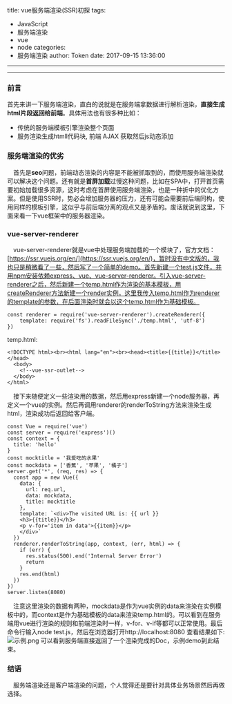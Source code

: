 title: vue服务端渲染(SSR)初探
tags:
  - JavaScript
  - 服务端渲染
  - vue
  - node
categories:
  - 服务端渲染
author: Token
date: 2017-09-15 13:36:00
---

---
### 前言
首先来讲一下服务端渲染，直白的说就是在服务端拿数据进行解析渲染，**直接生成html片段返回给前端**。具体用法也有很多种比如： 
* 传统的服务端模板引擎渲染整个页面
* 服务渲染生成htmll代码块, 前端 AJAX 获取然后js动态添加
### 服务端渲染的优劣
　首先是**seo**问题，前端动态渲染的内容是不能被抓取到的，而使用服务端渲染就可以解决这个问题。还有就是**首屏加载**过慢这种问题，比如在SPA中，打开首页需要初始加载很多资源，这时考虑在首屏使用服务端渲染，也是一种折中的优化方案。但是使用SSR时，势必会增加服务器的压力，还有可能会需要前后端同构，使用同样的模板引擎，这似乎与前后端分离的观点又是矛盾的。废话就说到这里，下面来看一下vue框架中的服务器渲染。
### vue-server-renderer
　vue-server-renderer就是vue中处理服务端加载的一个模块了，官方文档：[https://ssr.vuejs.org/en/](https://ssr.vuejs.org/en/)，暂时没有中文版的，我也只是稍微看了一些，然后写了一个简单的demo。首先新建一个test.js文件，并用npm安装依赖express、vue、vue-server-renderer。引入vue-server-renderer之后，然后新建一个temp.html作为渲染的基本模板，用createRenderer方法新建一个render实例，这里我传入temp.html作为renderer的template的参数，在后面渲染时就会以这个temp.html作为基础模板。
```
const renderer = require('vue-server-renderer').createRenderer({
	template: require('fs').readFileSync('./temp.html', 'utf-8')
})
```
temp.html:
```
<!DOCTYPE html><br><html lang="en"><br><head><title>{{title}}</title></head>
  <body>
    <!--vue-ssr-outlet-->
  </body>
</html>
```
　接下来随便定义一些渲染用的数据，然后用express新建一个node服务器，再定义一个vue的实例。然后再调用renderer的renderToString方法来渲染生成html，渲染成功后返回给客户端。
```
const Vue = require('vue')
const server = require('express')()
const context = {
  title: 'hello'
}
const mocktitle = '我爱吃的水果'
const mockdata = ['香蕉', '苹果', '橘子']
server.get('*', (req, res) => {
  const app = new Vue({
    data: {
      url: req.url,
      data: mockdata,
      title: mocktitle
    },
    template: `<div>The visited URL is: {{ url }}
    <h3>{{title}}</h3>
    <p v-for='item in data'>{{item}}</p>
    </div>`
  })
  renderer.renderToString(app, context, (err, html) => {
    if (err) {
      res.status(500).end('Internal Server Error')
      return
    }
    res.end(html)
  })
})
server.listen(8080)
```
　注意这里渲染的数据有两种，mockdata是作为vue实例的data来渲染在实例模板中的，而context是作为基础模板的data来渲染temp.html的。可以看到在服务端用vue进行渲染的规则和前端渲染时一样，v-for、v-if等都可以正常使用。最后命令行输入node test.js，然后在浏览器打开http://localhost:8080 查看结果如下:
![示例.png](http://upload-images.jianshu.io/upload_images/6383319-877ce0eda788c464.png?imageMogr2/auto-orient/strip%7CimageView2/2/w/1240)
可以看到服务端直接返回了一个渲染完成的Doc，示例demo到此结束。
### 结语
　服务端渲染还是客户端渲染的问题，个人觉得还是要针对具体业务场景然后再做选择。

